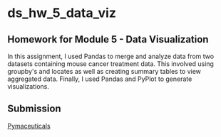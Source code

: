 # ds_hw_5_data_viz

## Homework for Module 5 - Data Visualization

In this assignment, I used Pandas to merge and analyze data from two datasets containing mouse cancer treatment data. This involved using groupby's and locates as well as creating summary tables to view aggregated data. Finally, I used Pandas and PyPlot to generate visualizations.

## Submission

[Pymaceuticals](Pymaceuticals/pymaceuticals.ipynb)
